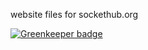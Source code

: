 website files for sockethub.org


[![Greenkeeper badge](https://badges.greenkeeper.io/sockethub/website-sockethub.org.svg)](https://greenkeeper.io/)